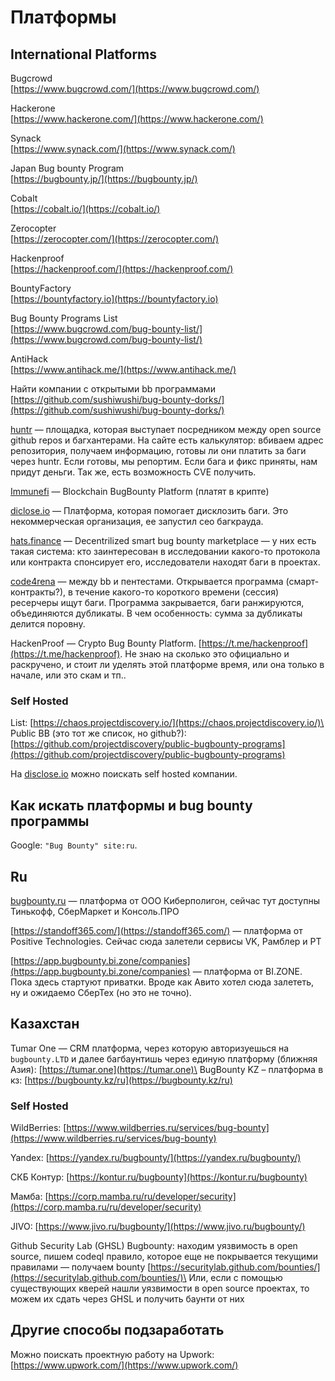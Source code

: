 # Платформы

## International Platforms

Bugcrowd\
[https://www.bugcrowd.com/](https://www.bugcrowd.com/)

Hackerone\
[https://www.hackerone.com/](https://www.hackerone.com/)

Synack\
[https://www.synack.com/](https://www.synack.com/)

Japan Bug bounty Program\
[https://bugbounty.jp/](https://bugbounty.jp/)

Cobalt\
[https://cobalt.io/](https://cobalt.io/)

Zerocopter\
[https://zerocopter.com/](https://zerocopter.com/)

Hackenproof\
[https://hackenproof.com/](https://hackenproof.com/)

BountyFactory\
[https://bountyfactory.io](https://bountyfactory.io)

Bug Bounty Programs List\
[https://www.bugcrowd.com/bug-bounty-list/](https://www.bugcrowd.com/bug-bounty-list/)

AntiHack\
[https://www.antihack.me/](https://www.antihack.me/)

Найти компании с открытыми bb программами\
[https://github.com/sushiwushi/bug-bounty-dorks/](https://github.com/sushiwushi/bug-bounty-dorks/)

[huntr](https://huntr.dev/) — площадка, которая выступает посредником между open source github repos и багхантерами. На сайте есть калькулятор: вбиваем адрес репозитория, получаем информацию, готовы ли они платить за баги через huntr. Если готовы, мы репортим. Если бага и фикс приняты, нам придут деньги. Так же, есть возможность CVE получить.

[Immunefi](https://immunefi.com/) — Blockchain BugBounty Platform (платят в крипте)

[diclose.io](https://disclose.io/) — Платформа, которая помогает дисклозить баги. Это некоммерческая организация, ее запустил сео багкрауда. &#x20;

[hats.finance](https://hats.finance/) — Decentrilized smart bug bounty marketplace — у них есть такая система: кто заинтересован в исследовании какого-то протокола или контракта спонсирует его, исследователи находят баги в проектах.

[code4rena](https://code4rena.com/) — между bb и пентестами. Открывается программа (смарт-контракты?), в течение какого-то короткого времени (сессия) ресерчеры ищут баги. Программа закрывается, баги ранжируются, объединяются дубликаты. В чем особенность: сумма за дубликаты делится поровну.

HackenProof — Crypto Bug Bounty Platform. [https://t.me/hackenproof](https://t.me/hackenproof). Не знаю на сколько это официально и раскручено, и стоит ли уделять этой платформе время, или она только в начале, или это скам и тп..

### Self Hosted

List: [https://chaos.projectdiscovery.io/](https://chaos.projectdiscovery.io/)\
Public BB (это тот же список, но github?): [https://github.com/projectdiscovery/public-bugbounty-programs](https://github.com/projectdiscovery/public-bugbounty-programs)

На [disclose.io](https://disclose.io) можно поискать self hosted компании.

## Как искать платформы и bug bounty программы

Google: `"Bug Bounty" site:ru`.

## Ru

[bugbounty.ru](https://bugbounty.ru) — платформа от ООО Киберполигон, сейчас тут доступны Тинькофф, СберМаркет и Консоль.ПРО

[https://standoff365.com/](https://standoff365.com/) — платформа от Positive Technologies. Сейчас сюда залетели сервисы VK, Рамблер и PT

[https://app.bugbounty.bi.zone/companies](https://app.bugbounty.bi.zone/companies) — платформа от BI.ZONE. Пока здесь стартуют приватки. Вроде как Авито хотел сюда залететь, ну и ожидаемо СберТех (но это не точно).

## Казахстан

Tumar One — CRM платформа, через которую авторизуешься на `bugbounty.LTD` и далее багбаунтишь через единую платформу (ближняя Азия): [https://tumar.one](https://tumar.one)\
BugBounty KZ – платформа в кз: [https://bugbounty.kz/ru](https://bugbounty.kz/ru)

### Self Hosted

WildBerries: [https://www.wildberries.ru/services/bug-bounty](https://www.wildberries.ru/services/bug-bounty)

Yandex: [https://yandex.ru/bugbounty/](https://yandex.ru/bugbounty/)

СКБ Контур: [https://kontur.ru/bugbounty](https://kontur.ru/bugbounty)

Мамба: [https://corp.mamba.ru/ru/developer/security](https://corp.mamba.ru/ru/developer/security)

JIVO: [https://www.jivo.ru/bugbounty/](https://www.jivo.ru/bugbounty/)

Github Security Lab (GHSL) Bugbounty: находим уязвимость в open source, пишем codeql правило, которое еще не покрывается текущими правилами — получаем bounty [https://securitylab.github.com/bounties/](https://securitylab.github.com/bounties/)\
Или, если с помощью существующих кверей нашли уязвимости в open source проектах, то можем их сдать через GHSL и получить баунти от них

## Другие способы подзаработать

Можно поискать проектную работу на Upwork: [https://www.upwork.com/](https://www.upwork.com/)
